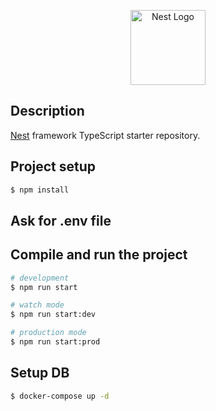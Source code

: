 <p align="center">
  <a href="http://nestjs.com/" target="blank"><img src="https://nestjs.com/img/logo-small.svg" width="120" alt="Nest Logo" /></a>
</p>

## Description

[Nest](https://github.com/nestjs/nest) framework TypeScript starter repository.

## Project setup

```bash
$ npm install
```

## Ask for .env file

## Compile and run the project

```bash
# development
$ npm run start

# watch mode
$ npm run start:dev

# production mode
$ npm run start:prod
```

## Setup DB

```bash
$ docker-compose up -d
```

